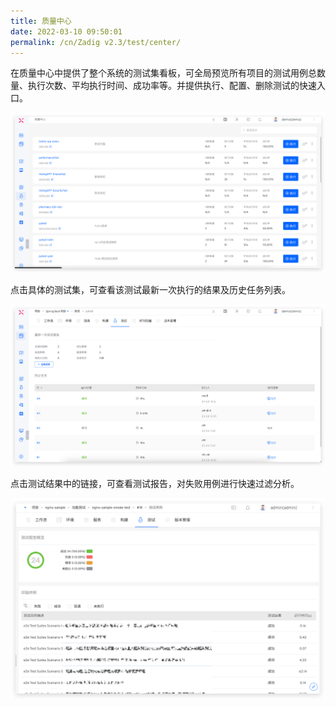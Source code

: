 ```yaml
---
title: 质量中心
date: 2022-03-10 09:50:01
permalink: /cn/Zadig v2.3/test/center/
---
```


在质量中心中提供了整个系统的测试集看板，可全局预览所有项目的测试用例总数量、执行次数、平均执行时间、成功率等。并提供执行、配置、删除测试的快速入口。

![测试列表](../../../_images/test_list_220.png)

点击具体的测试集，可查看该测试最新一次执行的结果及历史任务列表。

![测试任务列表](../../../_images/test_task_list_220.png)

点击测试结果中的链接，可查看测试报告，对失败用例进行快速过滤分析。

![测试任务列表](../../../_images/test_report.png)
